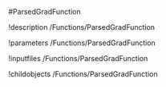 <!-- MOOSE Object Documentation Stub: Remove this when content is added. -->
#ParsedGradFunction

!description /Functions/ParsedGradFunction

!parameters /Functions/ParsedGradFunction

!inputfiles /Functions/ParsedGradFunction

!childobjects /Functions/ParsedGradFunction
